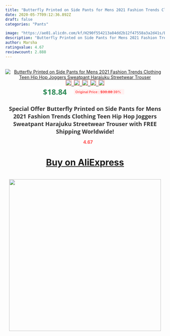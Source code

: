 ```yaml
---
title: "Butterfly Printed on Side Pants for Mens 2021 Fashion Trends Clothing Teen Hip Hop Joggers Sweatpant Harajuku Streetwear Trouser"
date: 2020-05-7T09:12:36.892Z
draft: false
categories: "Pants"

image: "https://ae01.alicdn.com/kf/H290f554213a84dd2b12f47558a3a2d41s/Butterfly-Printed-on-Side-Pants-for-Mens-2021-Fashion-Trends-Clothing-Teen-Hip-Hop-Joggers-Sweatpant.jpg"
description: "Butterfly Printed on Side Pants for Mens 2021 Fashion Trends Clothing Teen Hip Hop Joggers Sweatpant Harajuku Streetwear Trouser"
author: Marsha
ratingvalue: 4.67
reviewcount: 2.888
---
```

<br>
<div style="text-align: center;">
<a href="https://s.click.aliexpress.com/e/_AWsXtF" target="_blank" rel="nofollow noopener noreferrer"><img alt="Butterfly Printed on Side Pants for Mens 2021 Fashion Trends Clothing Teen Hip Hop Joggers Sweatpant Harajuku Streetwear Trouser" class="magnifier-image" src="https://ae01.alicdn.com/kf/H290f554213a84dd2b12f47558a3a2d41s/Butterfly-Printed-on-Side-Pants-for-Mens-2021-Fashion-Trends-Clothing-Teen-Hip-Hop-Joggers-Sweatpant.jpg_640x640.jpg">
<br>
<img style="border:1px solid salmon" src="https://ae01.alicdn.com/kf/H290f554213a84dd2b12f47558a3a2d41s/Butterfly-Printed-on-Side-Pants-for-Mens-2021-Fashion-Trends-Clothing-Teen-Hip-Hop-Joggers-Sweatpant.jpg_120x120.jpg">&nbsp;&nbsp;<img style="border:1px solid salmon" src="https://ae01.alicdn.com/kf/H2fffd1f171e84f37b9e5fced2cd2a601b/Butterfly-Printed-on-Side-Pants-for-Mens-2021-Fashion-Trends-Clothing-Teen-Hip-Hop-Joggers-Sweatpant.jpg_120x120.jpg">&nbsp;&nbsp;<img style="border:1px solid salmon" src="https://ae01.alicdn.com/kf/He12a4fd79f12468a912543f1b5acb3b1S/Butterfly-Printed-on-Side-Pants-for-Mens-2021-Fashion-Trends-Clothing-Teen-Hip-Hop-Joggers-Sweatpant.jpg_120x120.jpg">&nbsp;&nbsp;<img style="border:1px solid salmon" src="https://ae01.alicdn.com/kf/H16ebcbb599e0450ba7fe7d5eee15b8a2I/Butterfly-Printed-on-Side-Pants-for-Mens-2021-Fashion-Trends-Clothing-Teen-Hip-Hop-Joggers-Sweatpant.jpg_120x120.jpg">&nbsp;&nbsp;<img style="border:1px solid salmon" src="https://ae01.alicdn.com/kf/H33c67ece84b2411eabb5c960be150a4cv/Butterfly-Printed-on-Side-Pants-for-Mens-2021-Fashion-Trends-Clothing-Teen-Hip-Hop-Joggers-Sweatpant.jpg_120x120.jpg"></a></div><br0>
<div style="text-align: center;"><span style="background-color: white; border: 0px; box-sizing: border-box; color: seagreen; display: inline-block; font-family: &quot;open sans&quot; , &quot;arial&quot; , &quot;helvetica&quot; , sans-serif , &quot;heiti&quot;; font-size: 24px; font-stretch: inherit; font-weight: 700; line-height: inherit; margin: 0px 10px 0px 0px; padding: 0px; vertical-align: middle;">$18.84 </span>
<span style="background: rgb(255 , 241 , 241); border-radius: 3px; border: 0px; box-sizing: border-box; color: #ff4747; display: inline-block; font-family: inherit; font-size: 12px; font-stretch: inherit; font-style: inherit; font-variant: inherit; font-weight: 600; line-height: inherit; margin: 0px; padding: 2px 5px; transform: scale(0.9); vertical-align: middle;">Original Price : <b style="text-decoration: line-through;">$30.88 </b> 39%&nbsp;&nbsp;</span></div>
<h1 style="color: #333333; display: inline-block; font-family: &quot;open sans&quot; , &quot;arial&quot; , &quot;helvetica&quot; , sans-serif , &quot;heiti&quot;; font-size: 18px; font-stretch: inherit; font-weight: 700; text-align: center;">Special Offer Butterfly Printed on Side Pants for Mens 2021 Fashion Trends Clothing Teen Hip Hop Joggers Sweatpant Harajuku Streetwear Trouser with FREE Shipping Worldwide!</h1>
<div style="color: #ff4747; text-align: center;">
<img src="https://4.bp.blogspot.com/-M0ZcTcb-5uY/XleCXlxnR4I/AAAAAAAAAEc/OrjgMkXV1oMQFaCRZj5HQwOCBcu3w1FegCPcBGAYYCw/s1600/star.png" style="height: 15px;">&nbsp;<b>4.67</b></div>
<div class="button_cont" align="center"><a class="buynow_a" href="https://s.click.aliexpress.com/e/_AWsXtF" target="_blank" rel="nofollow noopener noreferrer"><H1>Buy on AliExpress</H1></a></div><br>
<div class="separator" style="clear: both; text-align: center;">
<img src="https://lh3.googleusercontent.com/-pTy5HemUv9M/XlePHvY0dAI/AAAAAAAAAE4/0nX5iRUoIWY8eMW9Dpxeirr157OZliDIgCLcBGAsYHQ/s1600/badge.gif" width="480">
</div>
